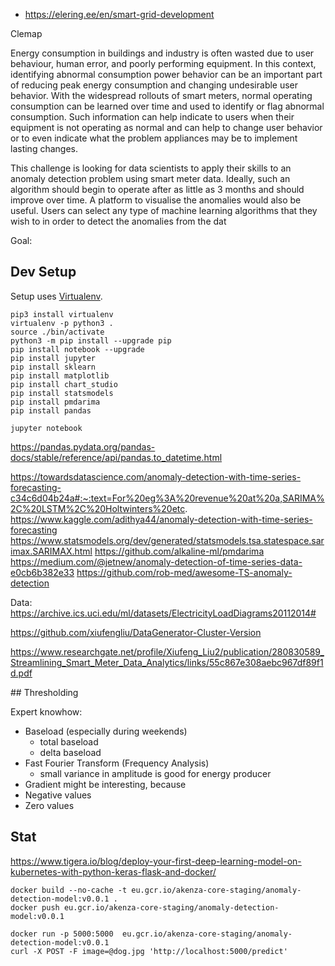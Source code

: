 - https://elering.ee/en/smart-grid-development

Clemap

Energy consumption in buildings and industry is often wasted due to user behaviour, human error, and poorly performing equipment. In this context, identifying abnormal consumption power behavior can be an important part of reducing peak energy consumption and changing undesirable user behavior. With the widespread rollouts of smart meters, normal operating consumption can be learned over time and used to identify or flag abnormal consumption. Such information can help indicate to users when their equipment is not operating as normal and can help to change user behavior or to even indicate what the problem appliances may be to implement lasting changes.

This challenge is looking for data scientists to apply their skills to an anomaly detection problem using smart meter data. Ideally, such an algorithm should begin to operate after as little as 3 months and should improve over time. A platform to visualise the anomalies would also be useful. Users can select any type of machine learning algorithms that they wish to in order to detect the anomalies from the dat

Goal:

## Dev Setup

Setup uses [Virtualenv](https://virtualenv.pypa.io/en/stable/).

```{.sh}
pip3 install virtualenv
virtualenv -p python3 .
source ./bin/activate
python3 -m pip install --upgrade pip
pip install notebook --upgrade
pip install jupyter
pip install sklearn
pip install matplotlib
pip install chart_studio
pip install statsmodels
pip install pmdarima
pip install pandas

jupyter notebook
```

https://pandas.pydata.org/pandas-docs/stable/reference/api/pandas.to_datetime.html

https://towardsdatascience.com/anomaly-detection-with-time-series-forecasting-c34c6d04b24a#:~:text=For%20eg%3A%20revenue%20at%20a,SARIMA%2C%20LSTM%2C%20Holtwinters%20etc.
https://www.kaggle.com/adithya44/anomaly-detection-with-time-series-forecasting
https://www.statsmodels.org/dev/generated/statsmodels.tsa.statespace.sarimax.SARIMAX.html
https://github.com/alkaline-ml/pmdarima
https://medium.com/@jetnew/anomaly-detection-of-time-series-data-e0cb6b382e33
https://github.com/rob-med/awesome-TS-anomaly-detection

Data:
https://archive.ics.uci.edu/ml/datasets/ElectricityLoadDiagrams20112014#

https://github.com/xiufengliu/DataGenerator-Cluster-Version

https://www.researchgate.net/profile/Xiufeng_Liu2/publication/280830589_Streamlining_Smart_Meter_Data_Analytics/links/55c867e308aebc967df89f1d.pdf

## Thresholding

Expert knowhow:

- Baseload (especially during weekends)
  - total baseload
  - delta baseload
- Fast Fourier Transform (Frequency Analysis)
  - small variance in amplitude is good for energy producer
- Gradient might be interesting, because
- Negative values
- Zero values

## Stat

https://www.tigera.io/blog/deploy-your-first-deep-learning-model-on-kubernetes-with-python-keras-flask-and-docker/

```
docker build --no-cache -t eu.gcr.io/akenza-core-staging/anomaly-detection-model:v0.0.1 .
docker push eu.gcr.io/akenza-core-staging/anomaly-detection-model:v0.0.1

docker run -p 5000:5000  eu.gcr.io/akenza-core-staging/anomaly-detection-model:v0.0.1
curl -X POST -F image=@dog.jpg 'http://localhost:5000/predict'
```
